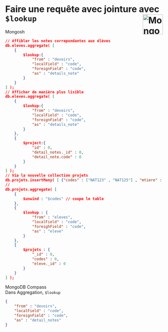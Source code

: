 # **Faire une requête avec jointure avec `$lookup`** <a href="../../"> <img src="https://github.com/MiKL5/devWeb/raw/master/Assets/Images/mongodb-ar21.svg" alt="MongoDB" align="right" height="64px"> </a>
Mongosh
```json
// Affibler les notes correpondantes aux élèves
db.eleves.aggregate( [
    {
        $lookup:{
            "from" : "devoirs",
            "localField" : "code",
            "foreignField" : "code",
            "as" : "details_note"
        }
    }
] );
// Afficher de manière plus lisible
db.eleves.aggregate( [
    {
        $lookup:{
            "from" : "devoirs",
            "localField" : "code",
            "foreignField" : "code",
            "as" : "details_note"
        }
    },
    {
        $project:{
            "id" : 0,
            "detail_notes._id" : 0,
            "detail_note.code" : 0
        }
    }
] );
// Via la nouvelle collection projets
db.projets.insertMany( [ {"codes" : ["NAT123" , "NAT125"] , "mtiere" : "Dessin" , "note" : 15 } ] );
//
db.projets.aggregate( [
    {
        $unwind : "$codes" // coupe le table
    },
    {
        $lookup : {
            "from" : "eleves",
            "localField" : "code",
            "foreighField" : "code",
            "as" : "eleve"
        }
    },
    {
        $projets : {
            "_id" : 0,
            "codes" : 0,
            "eleve._id" : 0
        }
    }
] );
```
MongoDB Compass  
Dans Aggregation, `$lookup`
```json
{
    "from" : "devoirs",
    "localField" : "code",
    "foreignField" : "code",
    "as" : "detail_notes"
}
```
